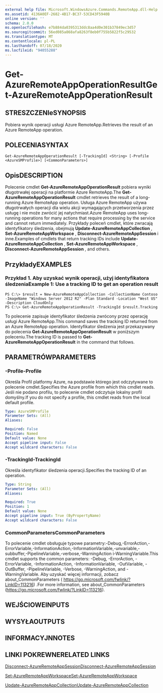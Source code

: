 ```yaml
---
external help file: Microsoft.WindowsAzure.Commands.RemoteApp.dll-Help.xml
ms.assetid: 4136A0EF-2682-4B17-BC37-53CD43F5940B
online version: ''
schema: 2.0.0
ms.openlocfilehash: e7b884da0395313ddc8aa4d0e301b37849ec3d57
ms.sourcegitcommit: 56ed085a868afa8263f8eb0f755b5822f5c29532
ms.translationtype: MT
ms.contentlocale: pl-PL
ms.lasthandoff: 07/18/2020
ms.locfileid: "94055288"
---
```

# <span data-ttu-id="3e44c-101">Get-AzureRemoteAppOperationResult</span><span class="sxs-lookup"><span data-stu-id="3e44c-101">Get-AzureRemoteAppOperationResult</span></span>

## <span data-ttu-id="3e44c-102">STRESZCZENIe</span><span class="sxs-lookup"><span data-stu-id="3e44c-102">SYNOPSIS</span></span>
<span data-ttu-id="3e44c-103">Pobiera wynik operacji usługi Azure RemoteApp.</span><span class="sxs-lookup"><span data-stu-id="3e44c-103">Retrieves the result of an Azure RemoteApp operation.</span></span>

## <span data-ttu-id="3e44c-104">POLECENIA</span><span class="sxs-lookup"><span data-stu-id="3e44c-104">SYNTAX</span></span>

```
Get-AzureRemoteAppOperationResult [-TrackingId] <String> [-Profile <AzureSMProfile>] [<CommonParameters>]
```

## <span data-ttu-id="3e44c-105">Opis</span><span class="sxs-lookup"><span data-stu-id="3e44c-105">DESCRIPTION</span></span>
<span data-ttu-id="3e44c-106">Polecenie cmdlet **Get-AzureRemoteAppOperationResult** pobiera wyniki długotrwałej operacji na platformie Azure RemoteApp.</span><span class="sxs-lookup"><span data-stu-id="3e44c-106">The **Get-AzureRemoteAppOperationResult** cmdlet retrieves the result of a long-running Azure RemoteApp operation.</span></span>
<span data-ttu-id="3e44c-107">Usługa Azure RemoteApp używa długotrwałych operacji dla wielu akcji wymagających przetworzenia przez usługę i nie może zwrócić jej natychmiast.</span><span class="sxs-lookup"><span data-stu-id="3e44c-107">Azure RemoteApp uses long-running operations for many actions that require processing by the service and cannot return immediately.</span></span>
<span data-ttu-id="3e44c-108">Przykłady poleceń cmdlet, które zwracają identyfikatory śledzenia, obejmują **Update-AzureRemoteAppCollection** , **Set-AzureRemoteAppWorkspace** , **Disconnect-AzureRemoteAppSession** i inne.</span><span class="sxs-lookup"><span data-stu-id="3e44c-108">Examples of cmdlets that return tracking IDs include **Update-AzureRemoteAppCollection** , **Set-AzureRemoteAppWorkspace** , **Disconnect-AzureRemoteAppSession** , and others.</span></span>

## <span data-ttu-id="3e44c-109">Przykłady</span><span class="sxs-lookup"><span data-stu-id="3e44c-109">EXAMPLES</span></span>

### <span data-ttu-id="3e44c-110">Przykład 1. Aby uzyskać wynik operacji, użyj identyfikatora śledzenia</span><span class="sxs-lookup"><span data-stu-id="3e44c-110">Example 1: Use a tracking ID to get an operation result</span></span>
```
PS C:\> $result = New-AzureRemoteAppCollection -CollectionName Contoso -ImageName "Windows Server 2012 R2" -Plan Standard -Location "West US" -Description CloudOnly
PS C:\> Get-AzureRemoteAppOperationResult -TrackingId $result.Tracking
```

<span data-ttu-id="3e44c-111">To polecenie zapisuje identyfikator śledzenia zwrócony przez operację usługi Azure RemoteApp.</span><span class="sxs-lookup"><span data-stu-id="3e44c-111">This command saves the tracking ID returned from an Azure RemoteApp operation.</span></span>
<span data-ttu-id="3e44c-112">Identyfikator śledzenia jest przekazywany do polecenia **Get-AzureRemoteAppOperationResult** w poniższym poleceniu.</span><span class="sxs-lookup"><span data-stu-id="3e44c-112">The tracking ID is passed to **Get-AzureRemoteAppOperationResult** in the command that follows.</span></span>

## <span data-ttu-id="3e44c-113">PARAMETRÓW</span><span class="sxs-lookup"><span data-stu-id="3e44c-113">PARAMETERS</span></span>

### <span data-ttu-id="3e44c-114">-Profile</span><span class="sxs-lookup"><span data-stu-id="3e44c-114">-Profile</span></span>
<span data-ttu-id="3e44c-115">Określa Profil platformy Azure, na podstawie którego jest odczytywane to polecenie cmdlet.</span><span class="sxs-lookup"><span data-stu-id="3e44c-115">Specifies the Azure profile from which this cmdlet reads.</span></span>
<span data-ttu-id="3e44c-116">Jeśli nie podano profilu, to polecenie cmdlet odczytuje lokalny profil domyślny.</span><span class="sxs-lookup"><span data-stu-id="3e44c-116">If you do not specify a profile, this cmdlet reads from the local default profile.</span></span>

```yaml
Type: AzureSMProfile
Parameter Sets: (All)
Aliases: 

Required: False
Position: Named
Default value: None
Accept pipeline input: False
Accept wildcard characters: False
```

### <span data-ttu-id="3e44c-117">-TrackingId</span><span class="sxs-lookup"><span data-stu-id="3e44c-117">-TrackingId</span></span>
<span data-ttu-id="3e44c-118">Określa identyfikator śledzenia operacji.</span><span class="sxs-lookup"><span data-stu-id="3e44c-118">Specifies the tracking ID of an operation.</span></span>

```yaml
Type: String
Parameter Sets: (All)
Aliases: 

Required: True
Position: 1
Default value: None
Accept pipeline input: True (ByPropertyName)
Accept wildcard characters: False
```

### <span data-ttu-id="3e44c-119">CommonParameters</span><span class="sxs-lookup"><span data-stu-id="3e44c-119">CommonParameters</span></span>
<span data-ttu-id="3e44c-120">To polecenie cmdlet obsługuje typowe parametry:-Debug,-ErrorAction,-ErrorVariable,-InformationAction,-InformationVariable,-unvariable,-subbuffer,-PipelineVariable,-verbose,-WarningAction i-WarningVariable.</span><span class="sxs-lookup"><span data-stu-id="3e44c-120">This cmdlet supports the common parameters: -Debug, -ErrorAction, -ErrorVariable, -InformationAction, -InformationVariable, -OutVariable, -OutBuffer, -PipelineVariable, -Verbose, -WarningAction, and -WarningVariable.</span></span> <span data-ttu-id="3e44c-121">Aby uzyskać więcej informacji, zobacz about_CommonParameters ( https://go.microsoft.com/fwlink/?LinkID=113216) .</span><span class="sxs-lookup"><span data-stu-id="3e44c-121">For more information, see about_CommonParameters (https://go.microsoft.com/fwlink/?LinkID=113216).</span></span>

## <span data-ttu-id="3e44c-122">WEJŚCIOWE</span><span class="sxs-lookup"><span data-stu-id="3e44c-122">INPUTS</span></span>

## <span data-ttu-id="3e44c-123">WYSYŁA</span><span class="sxs-lookup"><span data-stu-id="3e44c-123">OUTPUTS</span></span>

## <span data-ttu-id="3e44c-124">INFORMACYJN</span><span class="sxs-lookup"><span data-stu-id="3e44c-124">NOTES</span></span>

## <span data-ttu-id="3e44c-125">LINKI POKREWNE</span><span class="sxs-lookup"><span data-stu-id="3e44c-125">RELATED LINKS</span></span>

[<span data-ttu-id="3e44c-126">Disconnect-AzureRemoteAppSession</span><span class="sxs-lookup"><span data-stu-id="3e44c-126">Disconnect-AzureRemoteAppSession</span></span>](./Disconnect-AzureRemoteAppSession.md)

[<span data-ttu-id="3e44c-127">Set-AzureRemoteAppWorkspace</span><span class="sxs-lookup"><span data-stu-id="3e44c-127">Set-AzureRemoteAppWorkspace</span></span>](./Set-AzureRemoteAppWorkspace.md)

[<span data-ttu-id="3e44c-128">Update-AzureRemoteAppCollection</span><span class="sxs-lookup"><span data-stu-id="3e44c-128">Update-AzureRemoteAppCollection</span></span>](./Update-AzureRemoteAppCollection.md)


